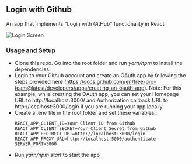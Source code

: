 ## Login with Github

An app that implements "Login with GitHub" functionality in React

![Login Screen](https://imgur.com/wW6k2HF.png)

### Usage and Setup

-   Clone this repo. Go into the root folder and run _yarn/npm_ to install the dependencies.
-   Login to your Github account and create an OAuth app by following the steps provided here (https://docs.github.com/en/free-pro-team@latest/developers/apps/creating-an-oauth-app). Note: For this example, while creating the OAuth app, you can set your Homepage URL to http://localhost:3000/ and Authorization callback URL to http://localhost:3000/login if you are running your app locally.
-   Create a .env file in the root folder and set these variables:
    ```
    REACT_APP_CLIENT_ID=Your Client ID from Github
    REACT_APP_CLIENT_SECRET=Your Client Secret from Github
    REACT_APP_REDIRECT_URI=http://localhost:3000/login
    REACT_APP_PROXY_URL=http://localhost:5000/authenticate
    SERVER_PORT=5000
    ```
-   Run _yarn/npm start_ to start the app

